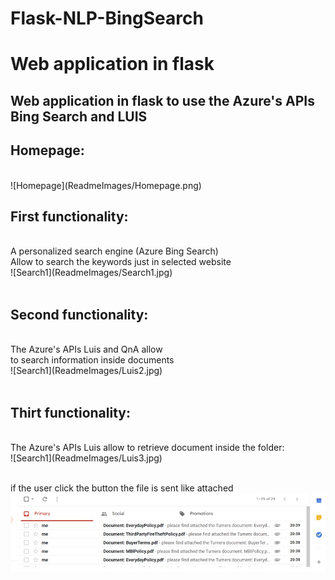 # Flask-NLP-BingSearch
<h1>Web application in flask</h1>
<h2>Web application in flask to use the Azure's APIs Bing Search and LUIS</h2>

<h2>Homepage:</h2><br>
![Homepage](ReadmeImages/Homepage.png)

<br>
<h2>First functionality:</h2><br>
A personalized search engine (Azure Bing Search)<br>
Allow to search the keywords just in selected website<br>
![Search1](ReadmeImages/Search1.jpg)<br>
<br>

<h2>Second functionality:</h2><br>
The Azure's APIs Luis and QnA allow <br>
to search information inside documents<br>
![Search1](ReadmeImages/Luis2.jpg)<br>

<br>
<h2>Thirt functionality:</h2><br>
The Azure's APIs Luis allow to retrieve document inside the folder:<br>
![Search1](ReadmeImages/Luis3.jpg)<br>
<br>

if the user click the button the file is sent like attached<br>
![Search1](ReadmeImages/mail.jpg)